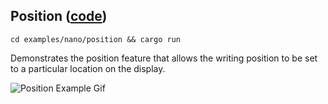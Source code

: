 ## Position ([code](src/main.rs))

`cd examples/nano/position && cargo run`

Demonstrates the position feature that allows the writing position to be set to a particular location on 
the display.

![Position Example Gif](/media/nano/position_example.gif)